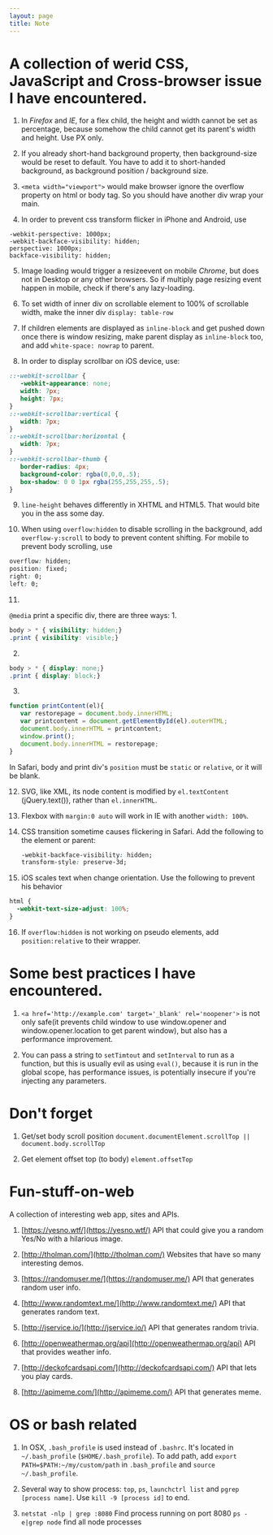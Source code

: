 ```yaml
---
layout: page
title: Note
---
```


# A collection of werid CSS, JavaScript and Cross-browser issue I have encountered.

1. In *Firefox* and *IE*, for a flex child, the height and width cannot be set 
as percentage, because somehow the child cannot get its parent's width and  height. Use PX only.
 
2. If you already short-hand background property, then background-size would
be reset to default. You have to add it to short-handed background, as
background position / background size.
 
3. `<meta width="viewport">` would make browser ignore the overflow property 
on html or body tag. So you should have another div wrap your main.

4. In order to prevent css transform flicker in iPhone and Android, use
  ```
  -webkit-perspective: 1000px;
  -webkit-backface-visibility: hidden;
  perspective: 1000px;
  backface-visibility: hidden;
  ```
5. Image loading would trigger a resizeevent on mobile *Chrome*, but does not in Desktop or any other browsers. So if multiply page resizing event happen in mobile, check if there's any lazy-loading.

6. To set width of inner div on scrollable element to 100% of scrollable width,
make the inner div `display: table-row`

7. If children elements are displayed as `inline-block` and get pushed down once there is window resizing, make parent display as `inline-block` too, and add `white-space: nowrap` to parent.

8. In order to display scrollbar on iOS device, use: 
  ```css
  ::-webkit-scrollbar {
     -webkit-appearance: none;
     width: 7px;
     height: 7px;
  }
  ::-webkit-scrollbar:vertical {
     width: 7px;
  }
  ::-webkit-scrollbar:horizontal {
     width: 7px;
  }
  ::-webkit-scrollbar-thumb {
     border-radius: 4px;
     background-color: rgba(0,0,0,.5);
     box-shadow: 0 0 1px rgba(255,255,255,.5);
  }
  ```
9. `line-height` behaves differently in XHTML and HTML5. That would bite you in the ass some day.

10. When using `overflow:hidden` to disable scrolling in the background, add `overflow-y:scroll` to body to prevent content shifting. For mobile to prevent body scrolling, use 
 ```css
 overflow: hidden;
 position: fixed;
 right: 0;
 left: 0;
 ```
11. 
`@media` print a specific div, there are three ways: 
 1. 
 ```css
 body > * { visibility: hidden;}
 .print { visibility: visible;}
 ```
 2.
 ```css
 body > * { display: none;}
 .print { display: block;}
 ```
 3.
 ```javascript
 function printContent(el){
    var restorepage = document.body.innerHTML;
    var printcontent = document.getElementById(el).outerHTML;
    document.body.innerHTML = printcontent;
    window.print();
    document.body.innerHTML = restorepage;
}
```
In Safari, body and print div's `position` must be `static` or `relative`, or it will be blank.

12. SVG, like XML, its node content is modified by `el.textContent` (jQuery.text()), rather than `el.innerHTML`.

13. Flexbox with `margin:0 auto` will work in IE with another `width: 100%`.

14. CSS transition sometime causes flickering in Safari. Add the following to the element or parent:
    ```css
    -webkit-backface-visibility: hidden;
    transform-style: preserve-3d;
    ```
15. iOS scales text when change orientation. Use the following to prevent his behavior

 ```css
 html {
   -webkit-text-size-adjust: 100%;
 }
 ```
 16. If `overflow:hidden` is not working on pseudo elements, add `position:relative` to their wrapper.


# Some best practices I have encountered.

1. `<a href='http://example.com' target='_blank' rel='noopener'>` is not only safe(it prevents child window to use window.opener and window.opener.location to get parent window), but also has a performance improvement.

2. You can pass a string to `setTimtout` and `setInterval` to run as a function, but this is usually evil as using `eval()`, because it is run in the global scope, has performance issues, is potentially insecure if you're injecting any parameters.


# Don't forget

1. Get/set body scroll position
    `document.documentElement.scrollTop || document.body.scrollTop`

2. Get element offset top (to body)
    `element.offsetTop`




# Fun-stuff-on-web
A collection of interesting web app, sites and APIs.

1. [https://yesno.wtf/](https://yesno.wtf/)
API that could give you a random Yes/No with a hilarious image.

2. [http://tholman.com/](http://tholman.com/)
Websites that have so many interesting demos. 

3. [https://randomuser.me/](https://randomuser.me/)
API that generates random user info.

4. [http://www.randomtext.me/](http://www.randomtext.me/)
API that generates random text.

5. [http://jservice.io/](http://jservice.io/)
API that generates random trivia.

6. [http://openweathermap.org/api](http://openweathermap.org/api)
API that provides weather info.

7. [http://deckofcardsapi.com/](http://deckofcardsapi.com/)
API that lets you play cards.

8. [http://apimeme.com/](http://apimeme.com/)
API that generates meme.


# OS or bash related

1. In OSX, `.bash_profile` is used instead of `.bashrc`. It's located in `~/.bash_profile` (`$HOME/.bash_profile`).
   To add path, add `export PATH=$PATH:~/my/custom/path` in `.bash_profile` and `source ~/.bash_profile`.

2. Several way to show process: `top`, `ps`, `launchctrl list` and `pgrep [process name]`. Use `kill -9 [process id]` to end.

3. `netstat -nlp | grep :8080` Find process running on port 8080
   `ps -e|grep node` find all node processes 





      
 
 
 
    











